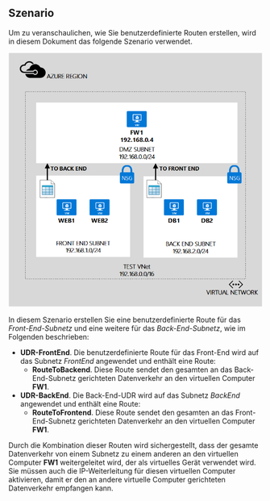 ## Szenario

Um zu veranschaulichen, wie Sie benutzerdefinierte Routen erstellen, wird in diesem Dokument das folgende Szenario verwendet.

![BILDBESCHREIBUNG](./media/virtual-network-create-udr-scenario-include/figure1.png)

In diesem Szenario erstellen Sie eine benutzerdefinierte Route für das *Front-End-Subnetz* und eine weitere für das *Back-End-Subnetz*, wie im Folgenden beschrieben:

- **UDR-FrontEnd**. Die benutzerdefinierte Route für das Front-End wird auf das Subnetz *FrontEnd* angewendet und enthält eine Route:	
	- **RouteToBackend**. Diese Route sendet den gesamten an das Back-End-Subnetz gerichteten Datenverkehr an den virtuellen Computer **FW1**.
- **UDR-BackEnd**. Die Back-End-UDR wird auf das Subnetz *BackEnd* angewendet und enthält eine Route:	
	- **RouteToFrontend**. Diese Route sendet den gesamten an das Front-End-Subnetz gerichteten Datenverkehr an den virtuellen Computer **FW1**.

Durch die Kombination dieser Routen wird sichergestellt, dass der gesamte Datenverkehr von einem Subnetz zu einem anderen an den virtuellen Computer **FW1** weitergeleitet wird, der als virtuelles Gerät verwendet wird. Sie müssen auch die IP-Weiterleitung für diesen virtuellen Computer aktivieren, damit er den an andere virtuelle Computer gerichteten Datenverkehr empfangen kann.

<!---HONumber=Oct15_HO3-->
